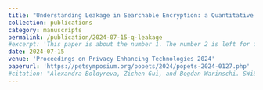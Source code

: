 ```yaml
---
title: "Understanding Leakage in Searchable Encryption: a Quantitative Approach"
collection: publications
category: manuscripts
permalink: /publication/2024-07-15-q-leakage
#excerpt: 'This paper is about the number 1. The number 2 is left for future work.'
date: 2024-07-15
venue: 'Proceedings on Privacy Enhancing Technologies 2024'
paperurl: 'https://petsymposium.org/popets/2024/popets-2024-0127.php'
#citation: "Alexandra Boldyreva, Zichen Gui, and Bogdan Warinschi. SWiSSSE: System-Wide Security for Searchable Symmetric Encryption. Proc. Priv. Enhancing Technol. 2024(4): 503–524 (2024)."
---
```

